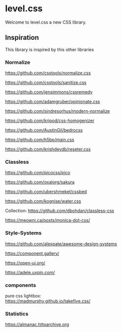 # level.css

Welcome to level.css a new CSS library.

## Inspiration

This library is inspired by this other libraries

### Normalize

https://github.com/csstools/normalize.css

https://github.com/csstools/sanitize.css

https://github.com/jensimmons/cssremedy

https://github.com/adamgruber/opinionate.css

https://github.com/sindresorhus/modern-normalize

https://github.com/kripod/css-homogenizer

https://github.com/AustinGil/bedrocss

https://github.com/h5bp/main.css

https://github.com/krishdevdb/reseter.css

### Classless

https://github.com/picocss/pico

https://github.com/oxalorg/sakura

https://github.com/ubershmekel/cssbed

https://github.com/kognise/water.css

Collection: https://github.com/dbohdan/classless-css

https://meowni.ca/posts/monica-dot-css/

### Style-Systems

https://github.com/alexpate/awesome-design-systems

https://component.gallery/

https://open-ui.org/

https://adele.uxpin.com/



### components

pure css lightbox:   
https://madmurphy.github.io/takefive.css/

### Statistics

https://almanac.httparchive.org
